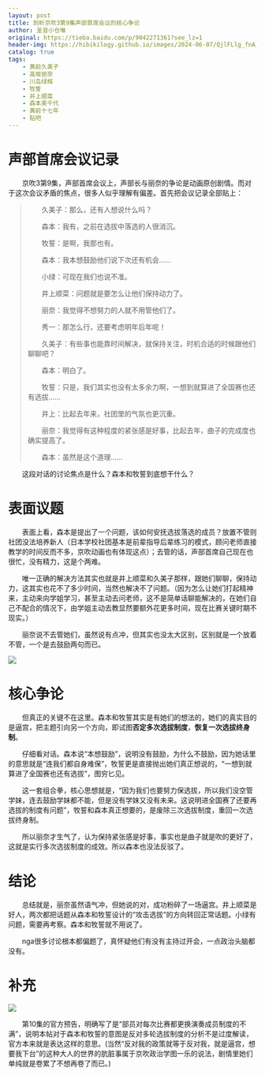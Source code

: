 ```yaml
---
layout: post
title: 剖析京吹3第9集声部首席会议的核心争论
author: 圣音小仓唯
original: https://tieba.baidu.com/p/9042271361?see_lz=1
header-img: https://hibikilogy.github.io/images/2024-06-07/QjlFLlg_fnA_YjBoajt4XQ==.w580.h360.webp
catalog: true
tags:
    - 黄前久美子
    - 高坂丽奈
    - 川岛绿辉
    - 牧誓
    - 井上顺菜
    - 森本美千代
    - 黄前十七年
    - 贴吧
---
```


# 声部首席会议记录

&emsp;&emsp;京吹3第9集，声部首席会议上，声部长与丽奈的争论是动画原创剧情。而对于这次会议矛盾的焦点，很多人似乎理解有偏差。首先把会议记录全部贴上：

>&emsp;&emsp;久美子：那么，还有人想说什么吗？
>
>&emsp;&emsp;森本：我有，之前在选拔中落选的人很消沉。
>
>&emsp;&emsp;牧誓：是啊，我那也有。
>
>&emsp;&emsp;森本：我本想鼓励他们说下次还有机会……
>
>&emsp;&emsp;小绿：可现在我们也说不准。
>
>&emsp;&emsp;井上顺菜：问题就是要怎么让他们保持动力了。
>
>&emsp;&emsp;丽奈：我觉得不想努力的人就不用管他们了。
>
>&emsp;&emsp;秀一：那怎么行，还要考虑明年后年呢！
>
>&emsp;&emsp;久美子：有些事也能靠时间解决，就保持关注，时机合适的时候跟他们聊聊吧？
>
>&emsp;&emsp;森本：明白了。
>
>&emsp;&emsp;牧誓：只是，我们其实也没有太多余力啊，一想到就算进了全国赛也还有选拔……
>
>&emsp;&emsp;井上：比起去年来，社团里的气氛也更沉重。
>
>&emsp;&emsp;丽奈：我觉得有这种程度的紧张感是好事，比起去年，曲子的完成度也确实提高了。
>
>&emsp;&emsp;森本：虽然是这个道理……

&emsp;&emsp;这段对话的讨论焦点是什么？森本和牧誓到底想干什么？ 

# 表面议题

&emsp;&emsp;表面上看，森本是提出了一个问题，该如何安抚选拔落选的成员？放置不管则社团没法培养新人（日本学校社团基本是前辈指导后辈练习的模式，顾问老师直接教学的时间反而不多，京吹动画也有体现这点）；去管的话，声部首席自己现在也很忙，没有精力，这是个两难。 

&emsp;&emsp;唯一正确的解决方法其实也就是井上顺菜和久美子那样，跟她们聊聊，保持动力，这其实也花不了多少时间，当然也解决不了问题。（因为怎么让她们打起精神来，主动来向学姐学习，甚至主动去问老师，这不是简单话聊能解决的，在她们自己不配合的情况下，由学姐主动去教显然要额外花更多时间，现在比赛关键时期不现实。）

&emsp;&emsp;丽奈说不去管她们，虽然说有点冲，但其实也没太大区别，区别就是一个放着不管，一个是去鼓励两句而已。

![](https://hibikilogy.github.io/images/2024-06-07/QjlFLlg_fnA_YjBoajt4XQ==.w580.h360.webp)

# 核心争论

&emsp;&emsp;但真正的关键不在这里。森本和牧誓其实是有她们的想法的，她们的真实目的是逼宫，把主题引向另一个方向，即试图**否定多次选拔制度**，**恢复一次选拔终身制**。

&emsp;&emsp;仔细看对话。森本说“本想鼓励”，说明没有鼓励，为什么不鼓励，因为她话里的意思就是“连我们都自身难保”，牧誓更是直接抛出她们真正想说的，“一想到就算进了全国赛也还有选拔”，图穷匕见。

&emsp;&emsp;这一套组合拳，核心思想就是，“因为我们也要努力保选拔，所以我们没空管学妹，连去鼓励学妹都不能，但是没有学妹又没有未来。这说明进全国赛了还要再选拔的制度有问题”，牧誓和森本真正想要的，是废除三次选拔制度，重回一次选拔终身制。

&emsp;&emsp;所以丽奈才生气了，认为保持紧张感是好事，事实也是曲子就是吹的更好了，这就是实行多次选拔制度的成效。所以森本也没法反驳了。

# 结论

&emsp;&emsp;总结就是，丽奈虽然语气冲，但她说的对，成功粉碎了一场逼宫。井上顺菜是好人，两次都把话题从森本和牧誓设计的“攻击选拔”的方向转回正常话题。小绿有问题，需要再考察。森本和牧誓就不用说了。

&emsp;&emsp;nga很多讨论根本都偏题了，真怀疑他们有没有主持过开会，一点政治头脑都没有。

# 补充

![](https://hibikilogy.github.io/images/2024-06-07/Qk9SQ1s1TkdqWTAwV1hhZQ==.w580.h229.webp) 

&emsp;&emsp;第10集的官方预告，明确写了是“部员对每次比赛都更换演奏成员制度的不满”，说明本帖对于森本和牧誓的意图是反对多轮选拔制度的分析不是过度解读，官方本来就是表达这样的意思。(当然“反对我的政策就等于反对我，就是逼宫，想要我下台”的这种大人的世界的肮脏事属于京吹政治学图一乐的说法，剧情里她们单纯就是卷累了不想再卷了而已。)